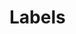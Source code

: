 # Labels

<primary-label ref="author"/>
<secondary-label ref="2025"/>
<secondary-label ref="writing"/>
